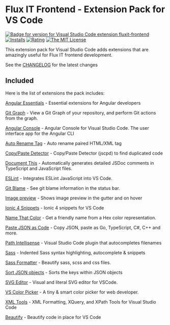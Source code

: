 # Flux IT Frontend - Extension Pack for VS Code

[![Badge for version for Visual Studio Code extension fluxit-frontend](https://vsmarketplacebadge.apphb.com/version/niconaso.fluxit-frontend.svg)](https://marketplace.visualstudio.com/items?itemName=fluxit-frontend) [![Installs](https://vsmarketplacebadge.apphb.com/installs/niconaso.fluxit-frontend.svg)](https://marketplace.visualstudio.com/items?itemName=fluxit-frontend)
[![Rating](https://vsmarketplacebadge.apphb.com/rating/niconaso.fluxit-frontend.svg)](https://marketplace.visualstudio.com/items?itemName=fluxit-frontend) [![The MIT License](https://img.shields.io/badge/license-MIT-orange.svg)](http://opensource.org/licenses/MIT)

This extension pack for Visual Studio Code adds extensions that are amazingly useful for Flux IT frontend development.

See the [CHANGELOG](CHANGELOG.md) for the latest changes

## Included

Here is the list of extensions the pack includes:

[Angular Essentials](https://marketplace.visualstudio.com/items?itemName=johnpapa.angular-essentials) - Essential extensions for Angular developers

[Git Graph](https://marketplace.visualstudio.com/items?itemName=mhutchie.git-graph) - View a Git Graph of your repository, and perform Git actions from the graph.

[Angular Console](https://marketplace.visualstudio.com/items?itemName=nrwl.angular-console) - Angular Console for Visual Studio Code. The user interface app for the Angular CLI

[Auto Rename Tag](https://marketplace.visualstudio.com/items?itemName=formulahendry.auto-rename-tag) - Auto rename paired HTML/XML tag

[Copy/Paste Detector](https://marketplace.visualstudio.com/items?itemName=paulhoughton.vscode-jscpd) - Copy/Paste Detector (jscpd) to find duplicated code

[Document This](https://marketplace.visualstudio.com/items?itemName=joelday.docthis) - Automatically generates detailed JSDoc comments in TypeScript and JavaScript files.

[ESLint](https://marketplace.visualstudio.com/items?itemName=dbaeumer.vscode-eslint) - Integrates ESLint JavaScript into VS Code.

[Git Blame](https://marketplace.visualstudio.com/items?itemName=waderyan.gitblame) - See git blame information in the status bar.

[Image preview](https://marketplace.visualstudio.com/items?itemName=kisstkondoros.vscode-gutter-preview) - Shows image preview in the gutter and on hover

[Ionic 4 Snippets](https://marketplace.visualstudio.com/items?itemName=fivethree.vscode-ionic-snippets) - Ionic 4 snippets for VS Code

[Name That Color](https://marketplace.visualstudio.com/items?itemName=guillaumedoutriaux.name-that-color) - Get a friendly name from a Hex color representation.

[Paste JSON as Code](https://marketplace.visualstudio.com/items?itemName=quicktype.quicktype) - Copy JSON, paste as Go, TypeScript, C#, C++ and more.

[Path Intellisense](https://marketplace.visualstudio.com/items?itemName=christian-kohler.path-intellisense) - Visual Studio Code plugin that autocompletes filenames

[Sass](https://marketplace.visualstudio.com/items?itemName=robinbentley.sass-indented) - Indented Sass syntax highlighting, autocomplete & snippets

[Sass Formatter](https://marketplace.visualstudio.com/items?itemName=sasa.vscode-sass-format) - Beautify sass, scss and css files.

[Sort JSON objects](https://marketplace.visualstudio.com/items?itemName=richie5um2.vscode-sort-json) - Sorts the keys within JSON objects

[SVG Editor](https://marketplace.visualstudio.com/items?itemName=henoc.svgeditor) - Visual and literal SVG editor for VSCode.

[VS Color Picker](https://marketplace.visualstudio.com/items?itemName=lihui.vs-color-picker) - A tiny & smart color picker for web developer.

[XML Tools](https://marketplace.visualstudio.com/items?itemName=dotjoshjohnson.xml) - XML Formatting, XQuery, and XPath Tools for Visual Studio Code

[Beautify](https://marketplace.visualstudio.com/items?itemName=hookyqr.beautify) - Beautify code in place for VS Code